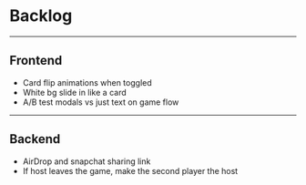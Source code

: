 # Backlog

<hr />

## Frontend

- Card flip animations when toggled
- White bg slide in like a card
- A/B test modals vs just text on game flow

<hr/>

## Backend

- AirDrop and snapchat sharing link
- If host leaves the game, make the second player the host
